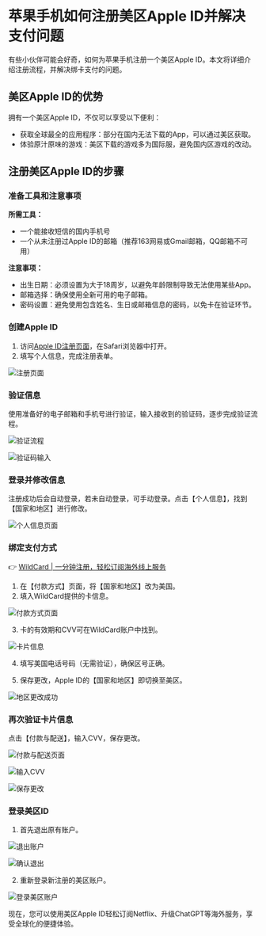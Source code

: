# 苹果手机如何注册美区Apple ID并解决支付问题

有些小伙伴可能会好奇，如何为苹果手机注册一个美区Apple ID。本文将详细介绍注册流程，并解决绑卡支付的问题。

## 美区Apple ID的优势

拥有一个美区Apple ID，不仅可以享受以下便利：
- 获取全球最全的应用程序：部分在国内无法下载的App，可以通过美区获取。
- 体验原汁原味的游戏：美区下载的游戏多为国际服，避免国内区游戏的改动。

## 注册美区Apple ID的步骤

### 准备工具和注意事项

**所需工具：**
- 一个能接收短信的国内手机号
- 一个从未注册过Apple ID的邮箱（推荐163网易或Gmail邮箱，QQ邮箱不可用）

**注意事项：**
- 出生日期：必须设置为大于18周岁，以避免年龄限制导致无法使用某些App。
- 邮箱选择：确保使用全新可用的电子邮箱。
- 密码设置：避免使用包含姓名、生日或邮箱信息的密码，以免卡在验证环节。

### 创建Apple ID

1. 访问[Apple ID注册页面](https://appleid.apple.com/account)，在Safari浏览器中打开。
2. 填写个人信息，完成注册表单。

![注册页面](https://bbtdd.com/img/25455173421.webp)

### 验证信息

使用准备好的电子邮箱和手机号进行验证，输入接收到的验证码，逐步完成验证流程。

![验证流程](https://bbtdd.com/img/11181832545.webp)

![验证码输入](https://bbtdd.com/img/60833052522170.webp)

### 登录并修改信息

注册成功后会自动登录，若未自动登录，可手动登录。点击【个人信息】，找到【国家和地区】进行修改。

![个人信息页面](https://bbtdd.com/img/2598780605.webp)

### 绑定支付方式

👉 [WildCard | 一分钟注册，轻松订阅海外线上服务](https://bbtdd.com/WildCard)

1. 在【付款方式】页面，将【国家和地区】改为美国。
2. 填入WildCard提供的卡信息。

![付款方式页面](https://bbtdd.com/img/6838255822009.webp)

3. 卡的有效期和CVV可在WildCard账户中找到。

![卡片信息](https://bbtdd.com/img/44426993.webp)

4. 填写美国电话号码（无需验证），确保区号正确。

5. 保存更改，Apple ID的【国家和地区】即切换至美区。

![地区更改成功](https://bbtdd.com/img/1588634671134.webp)

### 再次验证卡片信息

点击【付款与配送】，输入CVV，保存更改。

![付款与配送页面](https://bbtdd.com/img/5609203978.webp)

![输入CVV](https://bbtdd.com/img/762215012536459.webp)

![保存更改](https://bbtdd.com/img/50917792.webp)

### 登录美区ID

1. 首先退出原有账户。

![退出账户](https://bbtdd.com/img/7639913896314.webp)

![确认退出](https://bbtdd.com/img/34653365530.webp)

2. 重新登录新注册的美区账户。

![登录美区账户](https://bbtdd.com/img/770907436298177.webp)

现在，您可以使用美区Apple ID轻松订阅Netflix、升级ChatGPT等海外服务，享受全球化的便捷体验。